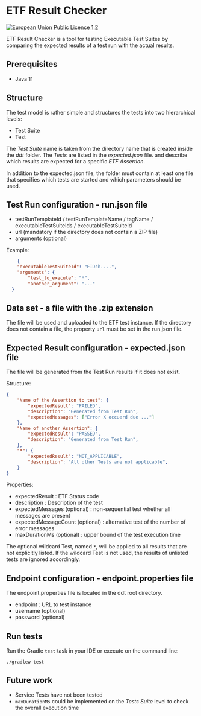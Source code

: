 # ETF Result Checker

[![European Union Public Licence 1.2](https://img.shields.io/badge/license-EUPL%201.2-blue.svg)](https://joinup.ec.europa.eu/software/page/eupl)

ETF Result Checker is a tool for testing Executable Test Suites by comparing the expected 
results of a test run with the actual results.

## Prerequisites

- Java 11

## Structure

The test model is rather simple and structures the tests into two hierarchical levels:

- Test Suite
- Test

The _Test Suite_ name is taken from the directory name that is created inside the _ddt_ folder. The _Tests_ 
are listed in the _expected.json_ file. and describe which results are expected for a specific 
_ETF Assertion_.

In addition to the expected.json file, the folder must contain at least one file that specifies which 
tests are started and which parameters should be used.

## Test Run configuration - run.json file

- testRunTemplateId / testRunTemplateName / tagName / executableTestSuiteIds / executableTestSuiteId
- url (mandatory if the directory does not contain a ZIP file)
- arguments (optional)

Example:

```json
    {
    "executableTestSuiteId": "EIDcb....",
    "arguments": {
        "test_to_execute": "*",
        "another_argument": "..."
  }
```

## Data set - a file with the .zip extension

The file will be used and uploaded to the ETF test instance. If the directory does not contain a file, 
the property `url` must be set in the run.json file.

## Expected Result configuration - expected.json file

The file will be generated from the Test Run results if it does not exist.

Structure:

```json
{
    "Name of the Assertion to test": {
        "expectedResult": "FAILED",
        "description": "Generated from Test Run",
        "expectedMessages": ["Error X occuerd due ..."]
    },
    "Name of another Assertion": {
        "expectedResult": "PASSED",
        "description": "Generated from Test Run",
    },
    "*": {
        "expectedResult": "NOT_APPLICABLE",
        "description": "All other Tests are not applicable",
    }
}
```

Properties:

- expectedResult : ETF Status code
- description : Description of the test
- expectedMessages (optional) : non-sequential test whether all messages are present
- expectedMessageCount (optional) : alternative test of the number of error messages
- maxDurationMs (optional) : upper bound of the test execution time

The optional wildcard Test, named `*`, will be applied to all results that are not explicitly listed. If the wildcard Test is not used, the results of unlisted tests are ignored accordingly.

## Endpoint configuration - endpoint.properties file

The endpoint.properties file is located in the ddt root directory.

- endpoint : URL to test instance
- username (optional)
- password (optional)

## Run tests

Run the Gradle `test` task in your IDE or execute on the command line:

```
./gradlew test
```

## Future work

- Service Tests have not been tested
- `maxDurationMs` could be implemented on the _Tests Suite_ level to check the overall execution time
